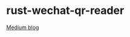 # rust-wechat-qr-reader
[Medium blog](https://medium.com/@rajeshpachaikani/wechat-qr-reader-in-rust-using-opencv-6078d429255f)
